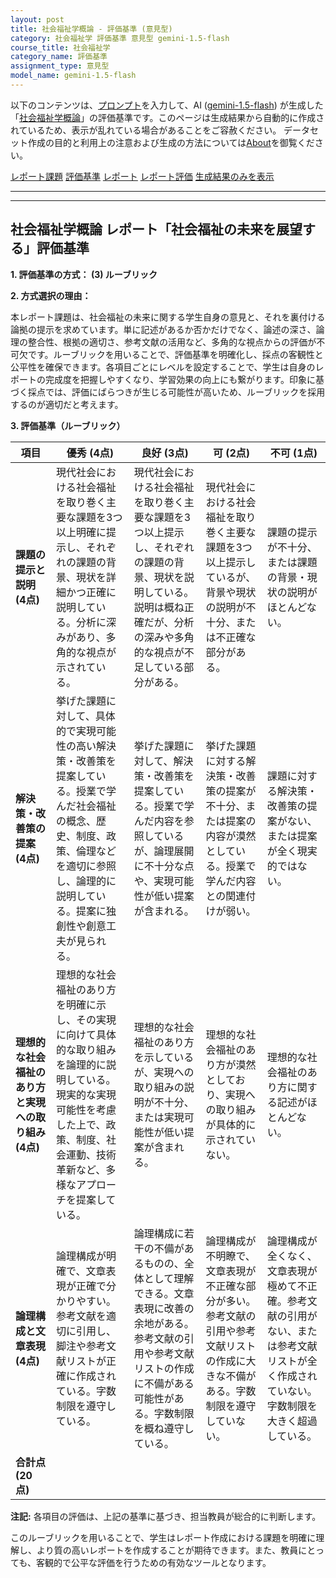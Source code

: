 ```yaml
---
layout: post
title: 社会福祉学概論 - 評価基準 (意見型)
category: 社会福祉学 評価基準 意見型 gemini-1.5-flash
course_title: 社会福祉学
category_name: 評価基準
assignment_type: 意見型
model_name: gemini-1.5-flash
---
```


以下のコンテンツは、[プロンプト](http://127.0.0.1:8000/generated/社会福祉学/gemini-1.5-flash/prompt_評価基準-意見型.md)を入力して、AI ([gemini-1.5-flash](contents/gemini-1.5-flash)) が生成した「[社会福祉学概論](/contents/社会福祉学/)」の評価基準です。このページは生成結果から自動的に作成されているため、表示が乱れている場合があることをご容赦ください。
データセット作成の目的と利用上の注意および生成の方法については[About](/About)を御覧ください。

[レポート課題](../レポート課題-意見型)
[評価基準](../評価基準-意見型)
[レポート](../レポート-意見型)
[レポート評価](../レポート評価-意見型)
[生成結果のみを表示](http://127.0.0.1:8000/generated/社会福祉学/gemini-1.5-flash/評価基準-意見型.md)
  

***
***
  
## 社会福祉学概論 レポート「社会福祉の未来を展望する」評価基準

**1. 評価基準の方式： (3) ルーブリック**

**2. 方式選択の理由：**

本レポート課題は、社会福祉の未来に関する学生自身の意見と、それを裏付ける論拠の提示を求めています。単に記述があるか否かだけでなく、論述の深さ、論理の整合性、根拠の適切さ、参考文献の活用など、多角的な視点からの評価が不可欠です。ルーブリックを用いることで、評価基準を明確化し、採点の客観性と公平性を確保できます。各項目ごとにレベルを設定することで、学生は自身のレポートの完成度を把握しやすくなり、学習効果の向上にも繋がります。印象に基づく採点では、評価にばらつきが生じる可能性が高いため、ルーブリックを採用するのが適切だと考えます。


**3. 評価基準（ルーブリック）**

| 項目 | 優秀 (4点) | 良好 (3点) | 可 (2点) | 不可 (1点) |
|---|---|---|---|---|
| **課題の提示と説明 (4点)** | 現代社会における社会福祉を取り巻く主要な課題を3つ以上明確に提示し、それぞれの課題の背景、現状を詳細かつ正確に説明している。分析に深みがあり、多角的な視点が示されている。 | 現代社会における社会福祉を取り巻く主要な課題を3つ以上提示し、それぞれの課題の背景、現状を説明している。説明は概ね正確だが、分析の深みや多角的な視点が不足している部分がある。 | 現代社会における社会福祉を取り巻く主要な課題を3つ以上提示しているが、背景や現状の説明が不十分、または不正確な部分がある。 | 課題の提示が不十分、または課題の背景・現状の説明がほとんどない。 |
| **解決策・改善策の提案 (4点)** | 挙げた課題に対して、具体的で実現可能性の高い解決策・改善策を提案している。授業で学んだ社会福祉の概念、歴史、制度、政策、倫理などを適切に参照し、論理的に説明している。提案に独創性や創意工夫が見られる。 | 挙げた課題に対して、解決策・改善策を提案している。授業で学んだ内容を参照しているが、論理展開に不十分な点や、実現可能性が低い提案が含まれる。 | 挙げた課題に対する解決策・改善策の提案が不十分、または提案の内容が漠然としている。授業で学んだ内容との関連付けが弱い。 | 課題に対する解決策・改善策の提案がない、または提案が全く現実的ではない。 |
| **理想的な社会福祉のあり方と実現への取り組み (4点)** | 理想的な社会福祉のあり方を明確に示し、その実現に向けて具体的な取り組みを論理的に説明している。現実的な実現可能性を考慮した上で、政策、制度、社会運動、技術革新など、多様なアプローチを提案している。 | 理想的な社会福祉のあり方を示しているが、実現への取り組みの説明が不十分、または実現可能性が低い提案が含まれる。 | 理想的な社会福祉のあり方が漠然としており、実現への取り組みが具体的に示されていない。 | 理想的な社会福祉のあり方に関する記述がほとんどない。 |
| **論理構成と文章表現 (4点)** | 論理構成が明確で、文章表現が正確で分かりやすい。参考文献を適切に引用し、脚注や参考文献リストが正確に作成されている。字数制限を遵守している。 | 論理構成に若干の不備があるものの、全体として理解できる。文章表現に改善の余地がある。参考文献の引用や参考文献リストの作成に不備がある可能性がある。字数制限を概ね遵守している。 | 論理構成が不明瞭で、文章表現が不正確な部分が多い。参考文献の引用や参考文献リストの作成に大きな不備がある。字数制限を遵守していない。 | 論理構成が全くなく、文章表現が極めて不正確。参考文献の引用がない、または参考文献リストが全く作成されていない。字数制限を大きく超過している。 |
| **合計点 (20点)** |  |  |  |  |


**注記:** 各項目の評価は、上記の基準に基づき、担当教員が総合的に判断します。


このルーブリックを用いることで、学生はレポート作成における課題を明確に理解し、より質の高いレポートを作成することが期待できます。また、教員にとっても、客観的で公平な評価を行うための有効なツールとなります。
